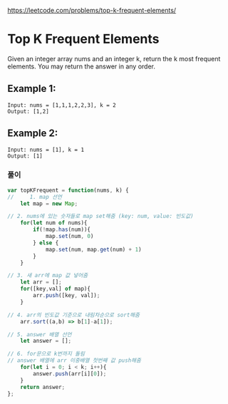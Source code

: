 https://leetcode.com/problems/top-k-frequent-elements/  
# Top K Frequent Elements #
Given an integer array nums and an integer k, return the k most frequent elements. You may return the answer in any order.

## Example 1: ##
```
Input: nums = [1,1,1,2,2,3], k = 2
Output: [1,2]
```

## Example 2: ##
```
Input: nums = [1], k = 1
Output: [1]
```

### 풀이 ###

```javascript
var topKFrequent = function(nums, k) {
//     1. map 선언
    let map = new Map;

// 2. nums에 있는 숫자들로 map set해줌 (key: num, value: 빈도값)
    for(let num of nums){
        if(!map.has(num)){
            map.set(num, 0)
        } else {
            map.set(num, map.get(num) + 1)
        }
    }

// 3. 새 arr에 map 값 넣어줌
    let arr = [];
    for([key,val] of map){
        arr.push([key, val]);
    }

// 4. arr의 빈도값 기준으로 내림차순으로 sort해줌
    arr.sort((a,b) => b[1]-a[1]);

// 5. answer 배열 선언
    let answer = [];

// 6. for문으로 k번까지 돌림
// answer 배열에 arr 이중배열 첫번째 값 push해줌
    for(let i = 0; i < k; i++){
        answer.push(arr[i][0]);
    }
    return answer;
};
```
